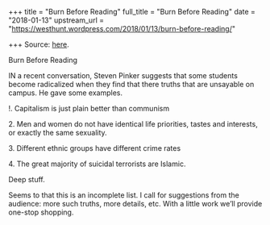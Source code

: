+++
title = "Burn Before Reading"
full_title = "Burn Before Reading"
date = "2018-01-13"
upstream_url = "https://westhunt.wordpress.com/2018/01/13/burn-before-reading/"

+++
Source: [here](https://westhunt.wordpress.com/2018/01/13/burn-before-reading/).

Burn Before Reading

IN a recent conversation, Steven Pinker suggests that some students
become radicalized when they find that there truths that are unsayable
on campus. He gave some examples.

!. Capitalism is just plain better than communism

2\. Men and women do not have identical life priorities, tastes and
interests, or exactly the same sexuality.

3\. Different ethnic groups have different crime rates

4\. The great majority of suicidal terrorists are Islamic.

Deep stuff.

Seems to that this is an incomplete list. I call for suggestions from
the audience: more such truths, more details, etc. With a little work
we’ll provide one-stop shopping.

